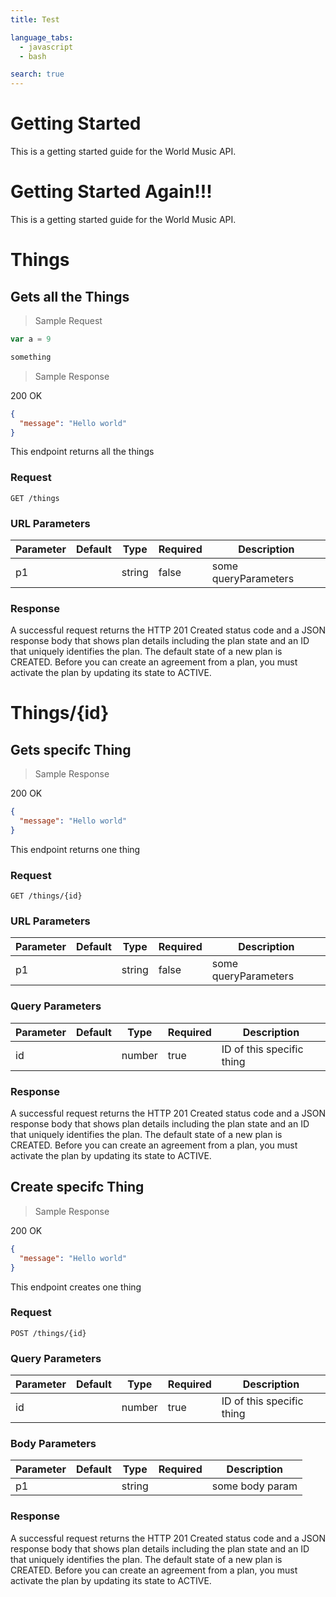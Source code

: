 ```yaml
---
title: Test

language_tabs:
  - javascript
  - bash

search: true
---
```


# Getting Started
This is a getting started guide for the World Music API.

# Getting Started Again!!!
This is a getting started guide for the World Music API.



# Things


## Gets all the Things

> Sample Request


```javascript
var a = 9

```

```ruby
something

```

> Sample Response

200 OK

```json
{
  "message": "Hello world"
}
```

This endpoint returns all the things

### Request

`GET /things`

### URL Parameters

Parameter | Default | Type  | Required  | Description
--------- | ------- | ----- | --------- | ----------
p1 |  | string  | false  | some queryParameters



### Response

A successful request returns the HTTP 201 Created status code and a JSON response body that 
shows plan details including the plan state and an ID that uniquely identifies the plan. The 
default state of a new plan is CREATED. Before you can create an agreement from a plan, you 
must activate the plan by updating its state to ACTIVE.



 
# Things/{id}


## Gets specifc Thing


> Sample Response

200 OK

```json
{
  "message": "Hello world"
}
```

This endpoint returns one thing

### Request

`GET /things/{id}`

### URL Parameters

Parameter | Default | Type  | Required  | Description
--------- | ------- | ----- | --------- | ----------
p1 |  | string  | false  | some queryParameters

### Query Parameters

Parameter | Default | Type  | Required  | Description
--------- | ------- | ----- | --------- | ----------
id |  | number  | true  | ID of this specific thing


### Response

A successful request returns the HTTP 201 Created status code and a JSON response body that 
shows plan details including the plan state and an ID that uniquely identifies the plan. The 
default state of a new plan is CREATED. Before you can create an agreement from a plan, you 
must activate the plan by updating its state to ACTIVE.



## Create specifc Thing


> Sample Response

200 OK

```json
{
  "message": "Hello world"
}
```

This endpoint creates one thing

### Request

`POST /things/{id}`


### Query Parameters

Parameter | Default | Type  | Required  | Description
--------- | ------- | ----- | --------- | ----------
id |  | number  | true  | ID of this specific thing

### Body Parameters

Parameter | Default | Type  | Required  | Description
--------- | ------- | ----- | --------- | ----------
p1 |  | string  |   | some body param

### Response

A successful request returns the HTTP 201 Created status code and a JSON response body that 
shows plan details including the plan state and an ID that uniquely identifies the plan. The 
default state of a new plan is CREATED. Before you can create an agreement from a plan, you 
must activate the plan by updating its state to ACTIVE.



